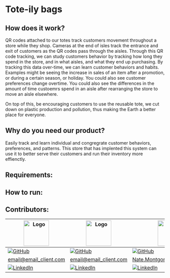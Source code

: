 # Tote-ily bags

## How does it work?

QR codes attached to our totes track customers movement throughout a store while they shop. Cameras at the end of isles track the entrance and exit of customers as the QR codes pass through the aisles. Through this QR code tracking, we can study customers behavior by tracking how long they spend in the store, and in what aisles, and what they end up purchasing. By tracking this data over-time, we can learn customer behaviors and habits. Examples might be seeing the increase in sales of an item after a promotion, or during a certain season, or holiday. You could also see customer preferences change overtime. You could also see the differences in the amount of time custoemrs spend in an aisle after rearranging the store to move an aisle elsewhere. 

On top of this, be encouraging customers to use the reusable tote, we cut down on plastic production and pollution, thus making the Earth a better place for everyone.

## Why do you need our product?

Easily track and learn individual and congregrate customer behaviors, preferences, and patterns. This store that has implented this system can use it to better serve their customers and run their inventory more effienctly. 

## Requirements:

## How to run:

## Contributors:

<div align="center">

| <img src="image/avaimg.png" alt="Logo" width="80px"> | <img src="image/avaimg.png" alt="Logo" width="80px"> | <img src="media-exp1.licdn.com/dms/image/C4E03AQGcsFI9xJgUnw/profile-displayphoto-shrink_200_200/0/1600969224341?e=1669852800&v=beta&t=5dtzSo9BZtaUNkF1v2b1ppbnw0PxyE3As6RtMd1rzxM.png" alt="Logo" width="80px"> | <img src="https://avatars.githubusercontent.com/u/46317327?s=400&u=a406abd1213b4566345d5bdba4481e8f48420421&v=4.png" alt="Logo" width="80px"> | <img src="image/avaimg.png" alt="Logo" width="80px"> |
|------------------------------------------------------|------------------------------------------------------|--------------------------------------------------------------------------------------------------------------------------------------------------------------------------------------------------------------------------|-----------------------------------------------------------------------------------------------------------------------------------------------|------------------------------------------------------|
| [![GitHub][github1-shield]][github1-url]             | [![GitHub][github2-shield]][github2-url]             | [![GitHub][github3-shield]][github3-url]                                                                                                                                                                                 | [![Github][github4-shield]][github4-url]                                                                                                      | [![GitHub][github5-shield]][github5-url]             |
| email@email_client.com                               | email@email_client.com                               | Nate.Montgomery9@gmail.com                                                                                                                                                                                               | surya.modern.jobs@gmail.com                                                                                                                   | email@email_client.com                               |
| [![LinkedIn][linkedin-shield]][linkedin1-url]        | [![LinkedIn][linkedin-shield]][linkedin2-url]        | [![LinkedIn][linkedin-shield]][linkedin3-url]                                                                                                                                                                            | [![LinkedIn][linkedin-shield]][linkedin4-url]                                                                                                 | [![LinkedIn][linkedin-shield]][linkedin5-url]        |

</div>

[linkedin-shield]: https://img.shields.io/badge/-LinkedIn-black.svg?style=for-the-badge&logo=linkedin&colorB=555
[linkedin1-url]: https://linkedin.com/in/linkedin_username
[linkedin2-url]: https://www.linkedin.com/in/william-girvan/
[linkedin3-url]: https://www.linkedin.com/in/nate-montgomery-a87616163/
[linkedin4-url]: https://www.linkedin.com/in/surya-aggarwal/
[linkedin5-url]: https://linkedin.com/in/linkedin_username

[github1-shield]: https://img.shields.io/github/followers/username?style=social
[github2-shield]: https://img.shields.io/github/followers/username?style=social
[github3-shield]: https://img.shields.io/github/followers/Nate-Montgomery?style=social
[github4-shield]: https://img.shields.io/github/followers/bond1999?style=social
[github5-shield]: https://img.shields.io/github/followers/username?style=social

[github1-url]: https://github.com/username
[github2-url]: https://github.com/username
[github3-url]: https://github.com/Nate-Montgomery
[github4-url]: https://github.com/bond1999
[github5-url]: https://github.com/username
